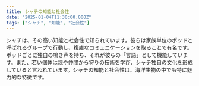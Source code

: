 ```yaml
---
title: シャチの知能と社会性
date: "2025-01-04T11:30:00.000Z"
tags: ["シャチ", "知能", "社会性"]
---
```


シャチは、その高い知能と社会性で知られています。彼らは家族単位のポッドと呼ばれるグループで行動し、複雑なコミュニケーションを取ることで有名です。ポッドごとに独自の鳴き声を持ち、それが彼らの「言語」として機能しています。また、若い個体は親や仲間から狩りの技術を学び、シャチ独自の文化を形成していると言われています。シャチの知能と社会性は、海洋生物の中でも特に魅力的な特徴です。
